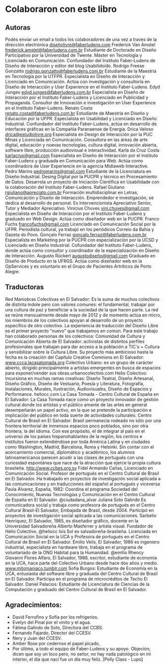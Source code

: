 # Colaboraron con este libro
## Autoras
Podés enviar un email a todos los colaboradores de una vez a traves de la dirección electrónica diseñolivre@faberludens.com
Frederick Van Amstel frederick.amstel@faberludens.com.br Estudiante de Doctorado en Diseño Participativo por la Universidad de Twente. Máster en Tecnología y Licenciado en Comunicación. Confundador del Instituto Faber-Ludens de Diseño de Interacción y editor del blog Usabilidoido.
Rodrigo Freese Gonzatto rodrigo.gonzatto@faberludens.com.br Estudiante de la Maestría en Tecnología por la UTFPR. Especialista en Diseño de Interacción y Licenciado en Comunicación. Actúa con investigación y consultoría en Diseño de Interacción y User Experience en el Instituto Faber-Ludens.
Edyd Junges edyd.junges@faberludens.com.br Especialista en Diseño de Interacción por el Instituto Faber-Ludens y Licenciado en Publicidad y Propaganda. Consultor de Innovación e investigación en User Experience en el Instituto Faber-Ludens.
Renato Costa renato.costa@faberludens.com.br Estudiante de Maestría en Diseño y Educación por la UFPR. Especialista en Usabilidad y Licenciado en Diseño Industrial. Confundador del Instituto Faber-Ludens, actúa en desarrollo de interfaces gráficas en la Compañía Paranaense de Energía.
Drica Veloso drica@estudiolivre.org Especialista en Design de Interacción por la PUC Minas y Licenciada en Comunicación. Consultora en las áreas de arte digital, educación y nuevas tecnologías, cultura digital, innovación abierta, software libre, producción audiovisual e interactividad.
Karla da Cruz Costa karlacrux@gmail.com Especialista en Diseño de Interacción por el Instituto Faber-Ludens y graduada en Comunicación para Web. Actúa como coordinadora de User Experiencie en la agencia Midiaweb Interactive.
Pedro Marins pedromarins@gmail.com Estudiante de la Licenciatura en Diseño Industrial. Desing Digital por la PUCPR y técnico en Procesamiento de Datos. Desarrola un proyecto de Iniciación Científica en Usabilidade con la colaboración del Instituto Faber-Ludens.
Rafael Giuliano rgiuliano@apreciato.com.br Formación multidisciplinar en Letras, Comunicación y Diseño de Interacción. Emprendedor e investigación, se dedica al desarrollo de personal. Es Intervencionista Apreciativo Senior, Tutor y Mediador Apreciativo.
Vinicius Chuves vini.chuves@gmail.com Especialista en Diseño de Interacción por el Instituto Faber-Ludens y graduado en Web Design. Actúa como diseñador web en la PUCPR.
Franco Fuchs francofuchs@gmail.com Licenciado en Comunicación Social por la UFPR. Periodista cultural, ya trabajó en los periódicos Correio da Bahia y Gazeta do Povo.
Gonçalo Ferraz goncalo.ferraz@faberludens.com.br Especialista en Marketing por la PUCPR con especialización por la UCSD y Licenciado en Diseño Industrial. Cofundador del Instituto Faber-Ludens, donde actúa como consultor y coordinador de la especialización en Diseño de Interacción.
Augusto Rückert augustodiseño@gmail.com Graduado en Diseño de Producto en la UFRGS. Actúa como diseñador web en la OpServices y es voluntario en el Grupo de Pacientes Artríticos de Porto Alegre.
## Traductoras
Red Maniobras Colectivas en El Salvador: Es la suma de muchos colectivos de distinta índole pero con valores comunes: el fundamental, trabajar por una cultura de paz y beneficiar a la sociedad de la que hacen parte. La red se reúne mensualmente desde mayo de 2012 y de momento actúa en micro, los miembros de los colectivos apoyan al desarrollo de un proyecto específico de otro colectivo. La experiencia de traducción del Diseño Libre es el primer proyecto “nuevo” que trabajamos en común. Para este trabajo han colaborado personas de los colectivos:
Comunidad de Cultura y Comunicación Abierta de El Salvador: activistas de distintos perfiles profesionales que trabajan para dar acceso a la población a TIC's + Cultura y sensibilizar sobre la Cultura Libre. Su proyecto más ambicioso hasta la fecha es la creación del Capítulo Creative Commons en El Salvador: www.ccca.lacasatomada.org
Colectivo Urbano: es un grupo de carácter abierto, dirigido principalmente a artistas emergentes en busca de espacios para exponer/vender sus obras.urbanocolectivo.com
Helio Colectivo: Incursiona en muchas ramas creativas: Diseño Teatral, Diseño Artesanal, Diseño Gráfico, Diseño de Vestuario, Poesía y Literatura, Fotografía, Instalaciones, Murales, Ilustración, Audiovisuales, Diseño de Espacios y Performance. heliocc.com La Casa Tomada - Centro Cultural de España en El Salvador:
La Casa Tomada nace como un proyecto innovador de gestión cultural donde los artistas y el público amante de las artes en general desempeñarán un papel activo, en la que se pretende la participación e implicación del público en toda suerte de actividades culturales.
Centro Cultural de Brasil en El Salvador: Brasil permanecía rodeado no sólo por una frontera territorial de inmensos espacios poco poblados, sino por otra frontera, la del idioma. Con ese propósito, el de integrar al país en el universo de los países hispanohablantes de la región, los centros e institutos fueron extendiéndose por toda América Latina y en ciudades como Washington, Madrid, Barcelona, Roma y Helsinki. Sin contar con el acercamiento comercial, diplomático y académico, los alumnos latinoamericanos parecen acudir a las clases de portugués con una curiosidad espontánea que nace de la atracción que ejerce la propia cultura brasileña. http://www.ccbes.org.sv
Fidel Armando Cañas, Licenciado en Comunicación Social. Profesor de portugués en el Centro Cultural de Brasil en El Salvador. Ha trabajado en proyectos de investigación social aplicada a las comunicaciones y en traducciones del español al portugués y viceversa
Paula Álvarez, España, 1982: Coordina el programa Sociedad del Conocimiento, Nuevas Tecnologías y Comunicación en el Centro Cultural de España en El Salvador. @ciudadana_alvar
Juliana Soto Galindo Es comunicadora social y trabaja como profesora de portugués en el Centro Cultural Brasil-El Salvador, Embajada de Brasil, desde 2004. Participó en proyectos de investigación social aplicada a las comunicaciones.
Sarbelio Henríquez, El Salvador, 1985, es diseñador gráfico, docente en la Universidad Salvadoreña Alberto Masferrer y artista visual. Fundador de Helio Colectivo. @heliocc
Isis Sol es salvadoreña-brasileña. Licenciada en Comunicación Social en la UCA y Profesora de portugués en el Centro Cultural de Brasil en El Salvador.
Emilio Velis, El Salvador, 1986 es ingeniero industrial, especialista en hardware libre, trabaja en el programa de voluntariado de la ONG Habitat para la Humanidad. @emilio
Rhency Giovanni Flores Alfaro, El Salvador, 1988, escritor, estudiante de economía en la UCA, hace parte del Colectivo Urbano desde hace dos años y medio. www.mitomaniaco.tumblr.com
Sofía Burgos: Estudiante de Economía en la UCA, entusiasta del software libre y graduada del Centro Cultural de Brasil en El Salvador. Participa en el programa de microcréditos de Techo El Salvador.
Daniel Palacios: Estudiante de Licenciatura de Ciencias de la Computación y graduado del Centro Cultural de Brasil en El Salvador.
## Agradecimientos:
- David Ferrufino y Sofía por los refrigerios.
- Evelyn del Pinal por el vinito y el agua.
- Fátima Galindo de Soto, Directora del CCBS.
- Fernando Fajardo, Director del CCESV.
- Nery y Juan del CCESV.
- Amber Rose por cedernos el papel picado,
- Por último, a todo el equipo de Faber-Ludens y su apoyo.
Objeción; dicen que soy un loco pero, no señor, no hay nada patológico en mi interior, el día que nací fue un día muy feliz. [Polly Class - Lupo]
